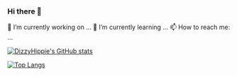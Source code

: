 ### Hi there 👋
 

🔭 I’m currently working on ...
🌱 I’m currently learning ...
📫 How to reach me: ...


[![DizzyHippie's GitHub stats](https://github-readme-stats.vercel.app/api?username=dizzyhippie&show_icons=true&hide=issues&theme=dracula)](https://github.com/dizzyhippie/github-readme-stats)

[![Top Langs](https://github-readme-stats.vercel.app/api/top-langs/?username=dizzyhippie)](https://github.com/dizzyhippie/github-readme-stats)
